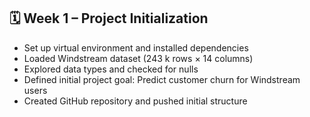 ## 🗓️ Week 1 – Project Initialization
- Set up virtual environment and installed dependencies  
- Loaded Windstream dataset (243 k rows × 14 columns)  
- Explored data types and checked for nulls  
- Defined initial project goal: Predict customer churn for Windstream users  
- Created GitHub repository and pushed initial structure  
